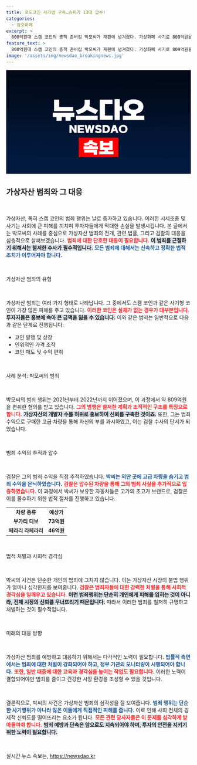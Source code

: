 ```yaml
---
title: 포도코인 사기범 구속…슈퍼카 13대 압수!
categories:
  - 암호화폐
excerpt: >
  800억원대 스캠 코인의 총책 존버킴 박모씨가 재판에 넘겨졌다. 가상화폐 사기로 809억원을 편취한 그는 고급 차량을 숨기고 해외로 도주를 시도했으며, 검찰은 철저한 수사로 범죄 수익을 몰수할 계획이다.
feature_text: >
  800억원대 스캠 코인의 총책 존버킴 박모씨가 재판에 넘겨졌다. 가상화폐 사기로 809억원을 편취한 그는 고급 차량을 숨기고 해외로 도주를 시도했으며, 검찰은 철저한 수사로 범죄 수익을 몰수할 계획이다.
image: '/assets/img/newsdao_breakingnews.jpg'
---
```


<p><img src="/assets/img/newsdao_breakingnews.jpg" alt="cryptoinkorea 속보" /></p>

<h2 data-ke-size="size26">가상자산 범죄와 그 대응</h2>

<p data-ke-size="size16">&nbsp;</p>

<p>가상자산, 특히 스캠 코인의 범죄 행위는 날로 증가하고 있습니다. 이러한 시세조종 및 사기는 사회에 큰 피해를 끼치며 투자자들에게 막대한 손실을 발생시킵니다. 본 글에서는 박모씨의 사례를 중심으로 가상자산 범죄의 전개, 관련 법률, 그리고 검찰의 대응을 심층적으로 살펴보겠습니다. <b><span style="color: #ee2323;">범죄에 대한 단호한 대응이 필요합니다.</span></b> <b><span style="background-color: #21538527;">이 범죄를 근절하기 위해서는 철저한 수사가 필수적입니다.</span></b> <b><span style="color: #1a5490;">모든 범죄에 대해서는 신속하고 정확한 법적 조치가 이루어져야 합니다.</span></b></p>

<p data-ke-size="size16">&nbsp;</p>

<p>가상자산 범죄의 유형</p>

<p data-ke-size="size16">&nbsp;</p>

<p>가상자산 범죄는 여러 가지 형태로 나타납니다. 그 중에서도 스캠 코인과 같은 사기형 코인이 가장 많은 피해를 주고 있습니다. <b><span style="color: #ee2323;">이러한 코인은 실체가 없는 경우가 대부분입니다.</span></b> <b><span style="background-color: #21538527;">투자자들은 홍보에 속아 큰 금액을 잃을 수 있습니다.</span></b> 이와 같은 범죄는 일반적으로 다음과 같은 단계로 진행됩니다:</p>

<ul>
    <li>코인 발행 및 상장</li>
    <li>인위적인 가격 조작</li>
    <li>코인 매도 및 수익 편취</li>
</ul>

<p data-ke-size="size16">&nbsp;</p>

<p>사례 분석: 박모씨의 범죄</p>

<p data-ke-size="size16">&nbsp;</p>

<p>박모씨의 범죄 행위는 2021년부터 2022년까지 이어졌으며, 이 과정에서 약 809억원을 편취한 혐의를 받고 있습니다. <b><span style="color: #ee2323;">그의 범행은 철저한 계획과 조직적인 구조를 특징으로 합니다.</span></b> <b><span style="background-color: #21538527;">가상자산의 개발자 수를 허위로 홍보하여 신뢰를 구축한 것이죠.</span></b> 또한, 그는 범죄 수익으로 구매한 고급 차량을 통해 자신의 부를 과시하였고, 이는 검찰 수사의 단서가 되었습니다. </p>

<p data-ke-size="size16">&nbsp;</p>

<p>범죄 수익의 추적과 압수</p>

<p data-ke-size="size16">&nbsp;</p>

<p>검찰은 그의 범죄 수익을 직접 추적하였습니다. <b><span style="color: #1a5490;">박씨는 외딴 곳에 고급 차량을 숨기고 범죄 수익을 은닉하였습니다.</span></b> <b><span style="color: #ee2323;">검찰은 압수된 차량을 통해 그의 범죄 사실을 추가적으로 입증하였습니다.</span></b> 이 과정에서 박씨가 보유한 자동차들은 고가의 초고가 브랜드로, 검찰은 이를 몰수하기 위한 법적 절차를 진행하고 있습니다. </p>

<table>
    <tr>
        <td style="text-align: center; height: 17px;"><b>차량 종류</b></td>
        <td style="text-align: center; height: 17px;"><b>예상가</b></td>
    </tr>
    <tr>
        <td style="text-align: center; height: 17px;"><b>부가티 디보</b></td>
        <td style="text-align: center; height: 17px;"><b>73억원</b></td>
    </tr>
    <tr>
        <td style="text-align: center; height: 17px;"><b>페라리 라페라리</b></td>
        <td style="text-align: center; height: 17px;"><b>46억원</b></td>
    </tr>
</table>

<p data-ke-size="size16">&nbsp;</p>

<p>법적 처벌과 사회적 경각심</p>

<p data-ke-size="size16">&nbsp;</p>

<p>박씨의 사건은 단순한 개인의 범죄에 그치지 않습니다. 이는 가상자산 시장의 불법 행위가 얼마나 심각한지를 보여줍니다. <b><span style="color: #ee2323;">검찰은 범죄자들에 대한 강력한 처벌을 통해 사회적 경각심을 일깨우고 있습니다.</span></b> <b><span style="background-color: #21538527;">이런 범죄행위는 단순히 개인에게 피해를 입히는 것이 아니라, 전체 시장의 신뢰를 무너뜨리기 때문입니다.</span></b> 따라서 이러한 범죄를 철저히 규명하고 처벌하는 것이 필수적입니다. </p>

<p data-ke-size="size16">&nbsp;</p>

<p>미래의 대응 방향</p>

<p data-ke-size="size16">&nbsp;</p>

<p>가상자산 범죄를 예방하고 대응하기 위해서는 다각적인 노력이 필요합니다. <b><span style="color: #1a5490;">법률적 측면에서는 범죄에 대한 처벌이 강화되어야 하고, 정부 기관의 모니터링이 시행되어야 합니다.</span></b> <b><span style="color: #ee2323;">또한, 일반 대중에 대한 교육과 경각심을 높이는 작업도 필요합니다.</span></b> 이러한 노력이 결합되어야만 범죄를 줄이고 건강한 시장 환경을 조성할 수 있을 것입니다. </p>

<p data-ke-size="size16">&nbsp;</p>

<p>결론적으로, 박씨의 사건은 가상자산 범죄의 심각성을 잘 보여줍니다. <b><span style="color: #1a5490;">범죄 행위는 단순한 사기행위가 아니라 많은 이들에게 직접적인 피해를 줍니다.</span></b> 이로 인해 사회 전체의 경제적 신뢰도를 떨어뜨리는 요소가 됩니다. <b><span style="color: #ee2323;">모든 관련 당사자들은 이 문제를 심각하게 받아들여야 합니다.</span></b> <b><span style="background-color: #21538527;">범죄 예방과 단속은 앞으로도 지속되어야 하며, 투자의 안전을 지키기 위한 노력이 필요합니다.</span></b> </p>

<p data-ke-size="size16">&nbsp;</p>
실시간 뉴스 속보는, <a href="https://newsdao.kr" rel="dofollow">https://newsdao.kr</a>


